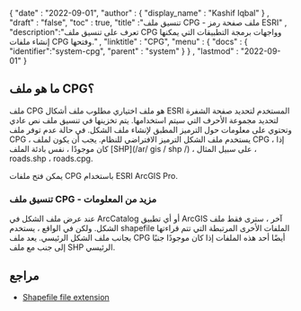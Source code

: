 {
  "date" : "2022-09-01",
  "author" : {
    "display_name" : "Kashif Iqbal"
} ,
  "draft" : "false",
  "toc" : true,
  "title" :"تنسيق ملف CPG - ملف صفحة رمز ESRI" ,
  "description":"تعرف على تنسيق ملف CPG وواجهات برمجة التطبيقات التي يمكنها إنشاء ملفات CPG وفتحها." ,
  "linktitle" : "CPG",
  "menu" : {
    "docs" : {
      "identifier":"system-cpg",
      "parent" : "system"
}
} ,
  "lastmod" : "2022-09-01"
}

## ما هو ملف CPG؟

ملف CPG هو ملف اختياري مطلوب ملف أشكال ESRI المستخدم لتحديد صفحة الشفرة لتحديد مجموعة الأحرف التي سيتم استخدامها. يتم تخزينها في تنسيق ملف نص عادي وتحتوي على معلومات حول الترميز المطبق لإنشاء ملف الشكل. في حالة عدم توفر ملف CPG ، يستخدم ملف الشكل الترميز الافتراضي للنظام. يجب أن يكون لملف CPG ، إذا كان موجودًا ، نفس بادئة الملف [SHP](/ar/ gis / shp /) ، على سبيل المثال ، roads.shp ، roads.cpg.

يمكن فتح ملفات CPG باستخدام ESRI ArcGIS Pro.

### تنسيق ملف CPG - مزيد من المعلومات

عند عرض ملف الشكل في ArcCatalog أو أي تطبيق ArcGIS آخر ، سترى فقط ملف الشكل. ولكن في الواقع ، يستخدم shapefile الملفات الأخرى المرتبطة التي تتم قراءتها بجانب ملف الشكل الرئيسي. يعد ملف CPG أيضًا أحد هذه الملفات إذا كان موجودًا جنبًا إلى جنب مع ملف SHP الرئيسي.

## مراجع

* [Shapefile file extension
](https://desktop.arcgis.com/en/arcmap/10.3/manage-data/shapefiles/shapefile-file-extensions.htm)

